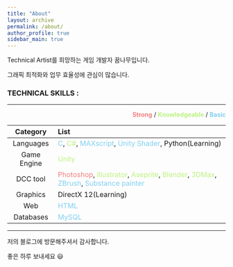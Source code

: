```yaml
---
title: "About"
layout: archive
permalink: /about/
author_profile: true
sidebar_main: true
---
```




Technical Artist를 희망하는 게임 개발자 꿈나무입니다.

그래픽 최적화와 업무 효율성에 관심이 많습니다.





### TECHNICAL SKILLS :

--------------------------------------------------------------------------------------------------

<div style="text-align: right"><span style="color:#F28080"><b>Strong</b></span> / <span style="color:#BCF280"><b>Knowledgeable</b></span> / <span style="color:#80CFF2"><b>Basic</b></span> </div>

|  Category   | List                                                         |
| :---------: | :----------------------------------------------------------- |
|  Languages  | <span style="color:#80CFF2">C</span>, <span style="color:#BCF280">C#</span>, <span style="color:#80CFF2">MAXscript</span>, <span style="color:#80CFF2">Unity Shader</span>, Python(Learning) |
| Game Engine | <span style="color:#BCF280">Unity</span>                     |
|  DCC tool   | <span style="color:#F28080">Photoshop</span>, <span style="color:#BCF280">Illustrator</span>, <span style="color:#BCF280">Aseprite</span>, <span style="color:#BCF280">Blender</span>, <span style="color:#BCF280">3DMax</span>, <span style="color:#80CFF2">ZBrush</span>, <span style="color:#80CFF2">Substance painter</span> |
|  Graphics   | DirectX 12(Learning)                                         |
|     Web     | <span style="color:#80CFF2">HTML</span>                      |
|  Databases  | <span style="color:#80CFF2">MySQL</span>                     |





------------------------------------

저의 블로그에 방문해주셔서 감사합니다.

좋은 하루 보내세요 :smiley:
